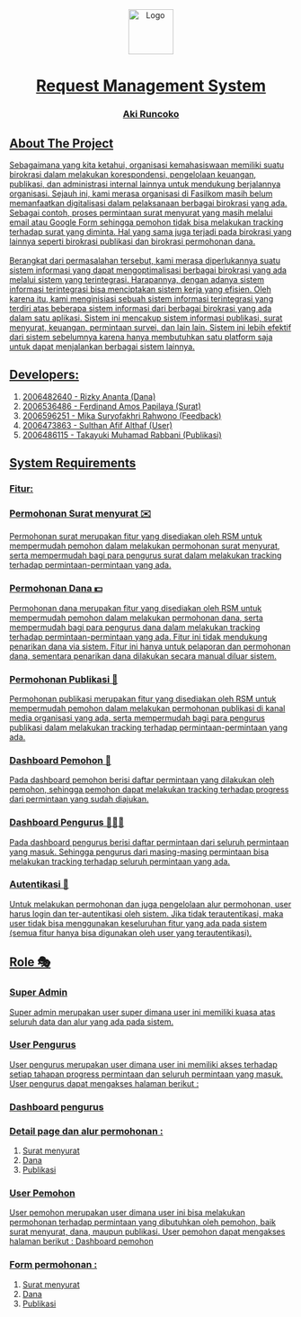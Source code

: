 <div align="center">
  <a href="[https://github.com/anantaristik/requestmanagementsystem/blob/master/static/base/img/rms-logo-no-bg.png]">
    <img src="images/logo.png" alt="Logo" width="80" height="80">
    
<h1 align="center">Request Management System</h1>
<h3 align="center">Aki Runcoko</h3>
    </div>
  
## About The Project
Sebagaimana yang kita ketahui, organisasi kemahasiswaan memiliki suatu birokrasi dalam melakukan korespondensi, pengelolaan keuangan, publikasi, dan administrasi internal lainnya untuk mendukung berjalannya organisasi. Sejauh ini, kami merasa organisasi di Fasilkom masih belum memanfaatkan digitalisasi dalam pelaksanaan berbagai birokrasi yang ada. Sebagai contoh, proses permintaan surat menyurat yang masih melalui email atau Google Form sehingga pemohon tidak bisa melakukan tracking terhadap surat yang diminta. Hal yang sama juga terjadi pada birokrasi yang lainnya seperti birokrasi publikasi dan birokrasi permohonan dana.
<br> <br>
Berangkat dari permasalahan tersebut, kami merasa diperlukannya suatu sistem informasi yang dapat mengoptimalisasi berbagai birokrasi yang ada melalui sistem yang terintegrasi. Harapannya, dengan adanya sistem informasi terintegrasi bisa menciptakan sistem kerja yang efisien. Oleh karena itu, kami menginisiasi sebuah sistem informasi terintegrasi yang terdiri atas beberapa sistem informasi dari berbagai birokrasi yang ada dalam satu aplikasi. Sistem ini mencakup sistem informasi publikasi, surat menyurat, keuangan, permintaan survei, dan lain lain. Sistem ini lebih efektif dari sistem sebelumnya karena hanya membutuhkan satu platform  saja untuk dapat menjalankan berbagai sistem lainnya.

## Developers:
1. 2006482640 - Rizky Ananta (Dana)
2. 2006536486 - Ferdinand Amos Papilaya (Surat)
3. 2006596251 - Mika Suryofakhri Rahwono (Feedback)
4. 2006473863 - Sulthan Afif Althaf (User)
5. 2006486115 - Takayuki Muhamad Rabbani (Publikasi)


## System Requirements
### Fitur:
### Permohonan Surat menyurat ✉️
Permohonan surat merupakan fitur yang disediakan oleh RSM untuk mempermudah pemohon dalam melakukan permohonan surat menyurat, serta mempermudah bagi para pengurus surat dalam melakukan tracking terhadap permintaan-permintaan yang ada.

### Permohonan Dana 💵
Permohonan dana merupakan fitur yang disediakan oleh RSM untuk mempermudah pemohon dalam melakukan permohonan dana, serta mempermudah bagi para pengurus dana dalam melakukan tracking terhadap permintaan-permintaan yang ada. Fitur ini tidak mendukung penarikan dana via sistem. Fitur ini hanya untuk pelaporan dan permohonan dana, sementara penarikan dana dilakukan secara manual diluar sistem.

### Permohonan Publikasi 📢
Permohonan publikasi merupakan fitur yang disediakan oleh RSM untuk mempermudah pemohon dalam melakukan permohonan publikasi di kanal media organisasi yang ada, serta mempermudah bagi para pengurus publikasi dalam melakukan tracking terhadap permintaan-permintaan yang ada.

### Dashboard Pemohon 👥
Pada dashboard pemohon berisi daftar permintaan yang dilakukan oleh pemohon, sehingga pemohon dapat melakukan tracking terhadap progress dari permintaan yang sudah diajukan.

### Dashboard Pengurus 👷🏻‍♀️
Pada dashboard pengurus berisi daftar permintaan dari seluruh permintaan yang masuk. Sehingga pengurus dari masing-masing permintaan bisa melakukan tracking terhadap seluruh permintaan yang ada.

### Autentikasi 👤
Untuk melakukan permohonan dan juga pengelolaan alur permohonan, user harus login dan ter-autentikasi oleh sistem. Jika tidak terautentikasi, maka user tidak bisa menggunakan keseluruhan fitur yang ada pada sistem (semua fitur hanya bisa digunakan oleh user yang terautentikasi).

## Role 🎭
### Super Admin
Super admin merupakan user super dimana user ini memiliki kuasa atas seluruh data dan alur yang ada pada sistem.

### User Pengurus
User pengurus merupakan user dimana user ini memiliki akses terhadap setiap tahapan progress permintaan dan seluruh permintaan yang masuk. User pengurus dapat mengakses halaman berikut :
### Dashboard pengurus

### Detail page dan alur permohonan :
1. Surat menyurat
2. Dana
3. Publikasi

### User Pemohon
User pemohon merupakan user dimana user ini bisa melakukan permohonan terhadap permintaan yang dibutuhkan oleh pemohon, baik surat menyurat, dana, maupun publikasi. User pemohon dapat mengakses halaman berikut :
Dashboard pemohon

### Form permohonan :
1. Surat menyurat
2. Dana
3. Publikasi
